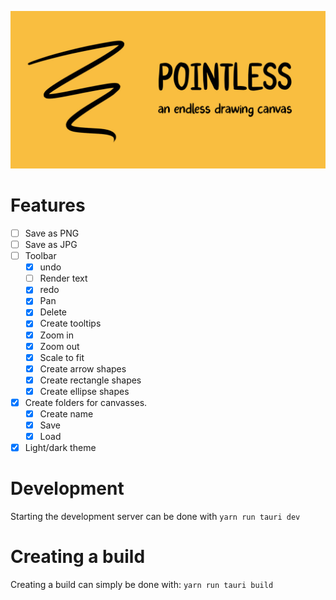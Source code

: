 ![logo](./banner.jpg)

# Features

- [ ] Save as PNG
- [ ] Save as JPG
- [ ] Toolbar
  - [x] undo
  - [ ] Render text
  - [x] redo
  - [x] Pan
  - [x] Delete
  - [x] Create tooltips
  - [x] Zoom in
  - [x] Zoom out
  - [x] Scale to fit
  - [x] Create arrow shapes
  - [x] Create rectangle shapes
  - [x] Create ellipse shapes
- [x] Create folders for canvasses.
  - [x] Create name
  - [x] Save
  - [x] Load
- [x] Light/dark theme

# Development

Starting the development server can be done with `yarn run tauri dev`

# Creating a build

Creating a build can simply be done with: `yarn run tauri build`

